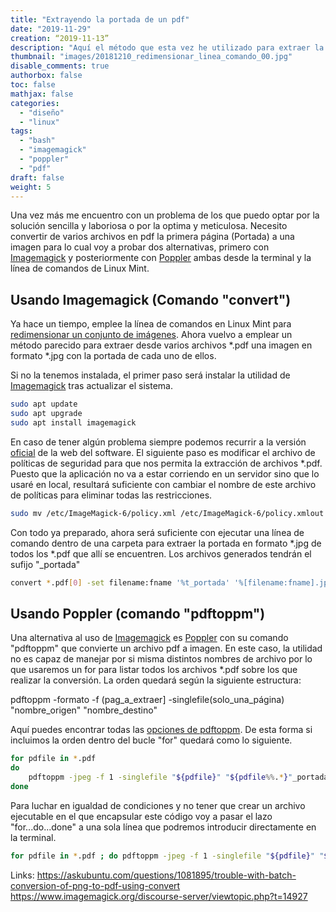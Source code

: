 ```yaml
---
title: "Extrayendo la portada de un pdf"
date: "2019-11-29"
creation: “2019-11-13”
description: "Aquí el método que esta vez he utilizado para extraer la portada de varios archivos en pdf desde la consola de comandos gracias a Imagemagick y Poppler."
thumbnail: "images/20181210_redimensionar_linea_comando_00.jpg"
disable_comments: true
authorbox: false
toc: false
mathjax: false
categories:
  - "diseño"
  - "linux"
tags:
  - "bash"
  - "imagemagick"
  - "poppler"
  - "pdf"
draft: false
weight: 5
---
```

Una vez más me encuentro con un problema de los que puedo optar por la solución sencilla y laboriosa o por la optima y meticulosa. Necesito convertir de varios archivos en pdf la primera página (Portada) a una imagen para lo cual voy a probar dos alternativas, primero con [Imagemagick] y posteriormente con [Poppler] ambas desde la terminal y la línea de comandos de Linux Mint.
<!--more-->

## Usando Imagemagick (Comando "convert")
Ya hace un tiempo, emplee la línea de comandos en Linux Mint para [redimensionar un conjunto de imágenes]({{<relref"20181215_redimensionar_linea_comando.md">}}). Ahora vuelvo a emplear un método parecido para extraer desde varios archivos *.pdf una imagen en formato *.jpg con la portada de cada uno de ellos. 

Si no la tenemos instalada, el primer paso será instalar la utilidad de [Imagemagick] tras actualizar el sistema.

``` sh
sudo apt update
sudo apt upgrade
sudo apt install imagemagick
```

En caso de tener algún problema siempre podemos recurrir a la versión [oficial] de la web del software. El siguiente paso es modificar el archivo de políticas de seguridad para que nos permita la extracción de archivos *.pdf. Puesto que la aplicación no va a estar corriendo en un servidor sino que lo usaré en local, resultará suficiente con cambiar el nombre de este archivo de políticas para eliminar todas las restricciones.

``` sh
sudo mv /etc/ImageMagick-6/policy.xml /etc/ImageMagick-6/policy.xmlout
```

Con todo ya preparado, ahora será suficiente con ejecutar una línea de comando dentro de una carpeta para extraer la portada en formato *.jpg de todos los *.pdf que allí se encuentren. Los archivos generados tendrán el sufijo "_portada"

``` sh
convert *.pdf[0] -set filename:fname '%t_portada' '%[filename:fname].jpg'
```

## Usando Poppler (comando "pdftoppm") 
Una alternativa al uso de [Imagemagick] es [Poppler] con su comando "pdftoppm" que convierte un archivo pdf a imagen.  En este caso, la utilidad no es capaz de manejar por si misma distintos nombres de archivo por lo que usaremos un for para listar todos los archivos *.pdf sobre los que realizar la conversión. La orden quedará según la siguiente estructura:

pdftoppm -formato -f (pag_a_extraer] -singlefile(solo_una_página) "nombre_origen" "nombre_destino"

Aquí puedes encontrar todas las [opciones de pdftoppm]. De esta forma si incluimos la orden dentro del bucle "for" quedará como lo siguiente.

``` sh
for pdfile in *.pdf
do 
	pdftoppm -jpeg -f 1 -singlefile "${pdfile}" "${pdfile%%.*}"_portada
done
```

Para luchar en igualdad de condiciones y no tener que crear un archivo ejecutable en el que encapsular este código voy a pasar el lazo "for...do...done" a una sola línea que podremos introducir directamente en la terminal.

``` sh
for pdfile in *.pdf ; do pdftoppm -jpeg -f 1 -singlefile "${pdfile}" "${pdfile%%.*}"_portada; done
```

Links:
https://askubuntu.com/questions/1081895/trouble-with-batch-conversion-of-png-to-pdf-using-convert
https://www.imagemagick.org/discourse-server/viewtopic.php?t=14927


[Imagemagick]: https://imagemagick.org
[oficial]: https://imagemagick.org/script/download.php
[Poppler]: https://poppler.freedesktop.org/
[opciones de pdftoppm]: https://linux.die.net/man/1/pdftoppm
